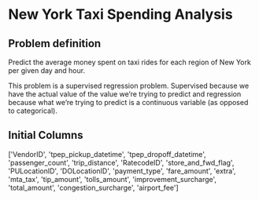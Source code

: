 # New York Taxi Spending Analysis

## Problem definition
Predict the average money spent on taxi rides for each region of New York per given day and hour.

This problem is a supervised regression problem. Supervised because we have the actual value of the value we’re trying to predict and regression because what we’re trying to predict is a continuous variable (as opposed to categorical).

## Initial Columns

['VendorID', 'tpep_pickup_datetime', 'tpep_dropoff_datetime',
       'passenger_count', 'trip_distance', 'RatecodeID', 'store_and_fwd_flag',
       'PULocationID', 'DOLocationID', 'payment_type', 'fare_amount', 'extra',
       'mta_tax', 'tip_amount', 'tolls_amount', 'improvement_surcharge',
       'total_amount', 'congestion_surcharge', 'airport_fee']
